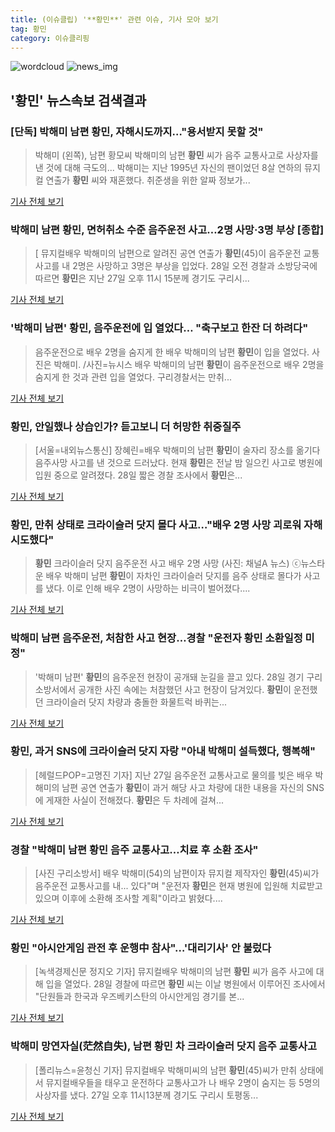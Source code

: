 ```yaml
---
title: (이슈클립) '**황민**' 관련 이슈, 기사 모아 보기
tag: 황민
category: 이슈클리핑
---
```

![wordcloud](https://s3.ap-northeast-2.amazonaws.com/lyrics101-wordcloud/2018-08-28-1535453422.png)
![news_img](https://user-images.githubusercontent.com/42597476/44507050-1206f400-a6e4-11e8-8d98-7ffbfebb353f.png)
## **'**황민**'** 뉴스속보 검색결과
### [단독] 박해미 남편 **황민**, 자해시도까지…"용서받지 못할 것"

>박해미 (왼쪽), 남편 황모씨 박해미의 남편 **황민** 씨가 음주 교통사고로 사상자를 낸 것에 대해 극도의... 박해미는 지난 1995년 자신의 팬이었던 8살 연하의 뮤지컬 연출가 **황민** 씨와 재혼했다. 취준생을 위한 알짜 정보가...

<a href="http://starin.edaily.co.kr/news/newspath.asp?newsid=01390726619311912" target="_blank">기사 전체 보기</a>

### 박해미 남편 **황민**, 면허취소 수준 음주운전 사고…2명 사망·3명 부상 [종합]

>[ 뮤지컬배우 박해미의 남편으로 알려진 공연 연출가 **황민**(45)이 음주운전 교통사고를 내 2명은 사망하고 3명은 부상을 입었다. 28일 오전 경찰과 소방당국에 따르면 **황민**은 지난 27일 오후 11시 15분께 경기도 구리시...

<a href="http://www.mydaily.co.kr/new_yk/html/read.php?newsid=201808281030362774&ext=na" target="_blank">기사 전체 보기</a>

### '박해미 남편' **황민**, 음주운전에 입 열었다… "축구보고 한잔 더 하려다"

>음주운전으로 배우 2명을 숨지게 한 배우 박해미의 남편 **황민**이 입을 열었다. 사진은 박해미. /사진=뉴시스 배우 박해미의 남편 **황민**이 음주운전으로 배우 2명을 숨지게 한 것과 관련 입을 열었다. 구리경찰서는 만취...

<a href="http://moneys.mt.co.kr/news/mwView.php?no=2018082815508071236" target="_blank">기사 전체 보기</a>

### **황민**, 안일했나 상습인가? 듣고보니 더 허망한 취중질주

>[서울=내외뉴스통신] 장혜린=배우 박해미의 남편 **황민**이 술자리 장소를 옮기다 음주사망 사고를 낸 것으로 드러났다. 현재 **황민**은 전날 밤 일으킨 사고로 병원에 입원 중으로 알려졌다. 28일 짧은 경찰 조사에서 **황민**은...

<a href="http://www.nbnnews.co.kr/news/articleView.html?idxno=171021" target="_blank">기사 전체 보기</a>

### **황민**, 만취 상태로 크라이슬러 닷지 몰다 사고…"배우 2명 사망 괴로워 자해 시도했다"

>**황민** 크라이슬러 닷지 음주운전 사고 배우 2명 사망 (사진: 채널A 뉴스) ⓒ뉴스타운 배우 박해미 남편 **황민**이 자차인 크라이슬러 닷지를 음주 상태로 몰다가 사고를 냈다. 이로 인해 배우 2명이 사망하는 비극이 벌어졌다....

<a href="http://www.newstown.co.kr/news/articleView.html?idxno=338342" target="_blank">기사 전체 보기</a>

### 박해미 남편 음주운전, 처참한 사고 현장…경찰 "운전자 **황민** 소환일정 미정"

>'박해미 남편' **황민**의 음주운전 현장이 공개돼 눈길을 끌고 있다. 28일 경기 구리소방서에서 공개한 사진 속에는 처참했던 사고 현장이 담겨있다. **황민**이 운전했던 크라이슬러 닷지 차량과 충돌한 화물트럭 바퀴는...

<a href="http://news.hankyung.com/article/201808286393H" target="_blank">기사 전체 보기</a>

### **황민**, 과거 SNS에 크라이슬러 닷지 자랑 "아내 박해미 설득했다, 행복해"

>[헤럴드POP=고명진 기자] 지난 27일 음주운전 교통사고로 물의를 빚은 배우 박해미의 남편 공연 연출가 **황민**이 과거 해당 사고 차량에 대한 내용을 자신의 SNS에 게재한 사실이 전해졌다. **황민**은 두 차례에 걸쳐...

<a href="http://biz.heraldcorp.com/view.php?ud=201808281527471937559_1" target="_blank">기사 전체 보기</a>

### 경찰 "박해미 남편 **황민** 음주 교통사고…치료 후 소환 조사"

>[사진 구리소방서] 배우 박해미(54)의 남편이자 뮤지컬 제작자인 **황민**(45)씨가 음주운전 교통사고를 내... 있다"며 "운전자 **황민**은 현재 병원에 입원해 치료받고 있으며 이후에 소환해 조사할 계획"이라고 밝혔다....

<a href="http://news.joins.com/article/olink/22513299" target="_blank">기사 전체 보기</a>

### **황민** "아시안게임 관전 후 운행中 참사"…'대리기사' 안 불렀다

>[녹색경제신문 정지오 기자] 뮤지컬배우 박해미의 남편 **황민** 씨가 음주 사고에 대해 입을 열었다. 28일 경찰에 따르면 **황민** 씨는 이날 병원에서 이루어진 조사에서 "단원들과 한국과 우즈베키스탄의 아시안게임 경기를 본...

<a href="http://www.greened.kr/news/articleView.html?idxno=73298" target="_blank">기사 전체 보기</a>

### 박해미 망연자실(茫然自失), 남편 **황민** 차 크라이슬러 닷지 음주 교통사고

>[폴리뉴스=윤청신 기자] 뮤지컬배우 박해미씨의 남편 **황민**(45)씨가 만취 상태에서 뮤지컬배우들을 태우고 운전하다 교통사고가 나 배우 2명이 숨지는 등 5명의 사상자를 냈다. 27일 오후 11시13분께 경기도 구리시 토평동...

<a href="http://www.polinews.co.kr/news/article.html?no=365903" target="_blank">기사 전체 보기</a>


